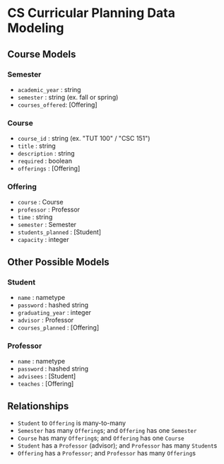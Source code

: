 # CS Curricular Planning Data Modeling

## Course Models

### Semester
* `academic_year` : string
* `semester` : string (ex. fall or spring)
* `courses_offered`: [Offering]

### Course
* `course_id` : string (ex. "TUT 100" / "CSC 151")
* `title` : string
* `description` : string
* `required` : boolean
* `offerings` : [Offering]

### Offering
* `course` : Course
* `professor` : Professor
* `time` : string
* `semester` : Semester
* `students_planned` : [Student]
* `capacity` : integer

## Other Possible Models

### Student
* `name` : nametype
* `password` : hashed string
* `graduating_year` : integer
* `advisor` : Professor
* `courses_planned` : [Offering]

### Professor
* `name` : nametype
* `password` : hashed string
* `advisees` : [Student]
* `teaches` : [Offering]

## Relationships

* `Student` to `Offering` is many-to-many
* `Semester` has many `Offering`s; and `Offering` has one `Semester`
* `Course` has many `Offering`s; and `Offering` has one `Course`
* `Student` has a `Professor` (advisor); and `Professor` has many `Student`s
* `Offering` has a `Professor`; and `Professor` has many `Offering`s
